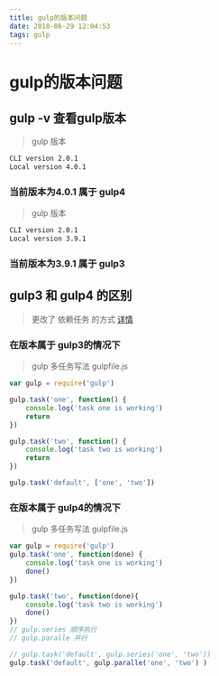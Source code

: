```yaml
---
title: gulp的版本问题
date: 2018-06-29 12:04:53
tags: gulp
---
```



# gulp的版本问题

## gulp -v 查看gulp版本

> gulp 版本

``` bash
CLI version 2.0.1
Local version 4.0.1
```

### 当前版本为4.0.1 属于 gulp4

> gulp 版本

``` bash
CLI version 2.0.1
Local version 3.9.1
```

### 当前版本为3.9.1 属于 gulp3

## gulp3 和 gulp4 的区别

> 更改了 依赖任务 的方式
> [详情](https://www.jianshu.com/p/40b99bed3127)

### 在版本属于 gulp3的情况下

> gulp 多任务写法
> gulpfile.js

``` js
var gulp = require('gulp')

gulp.task('one', function() {
    console.log('task one is working')
    return
})

gulp.task('two', function() {
    console.log('task two is working')
    return
})

gulp.task('default', ['one', 'two'])
```

### 在版本属于 gulp4的情况下

> gulp 多任务写法
> gulpfile.js

``` js
var gulp = require('gulp')
gulp.task('one', function(done) {
    console.log('task one is working')
    done()
})

gulp.task('two', function(done){
    console.log('task two is working')
    done()
})
// gulp.series 顺序执行
// gulp.paralle 并行

// gulp.task('default', gulp.series('one', 'two'))
gulp.task('default', gulp.paralle('one', 'two') )
```